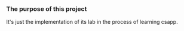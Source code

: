 ### The purpose of this project

It's just the implementation of its lab in the process of learning csapp.